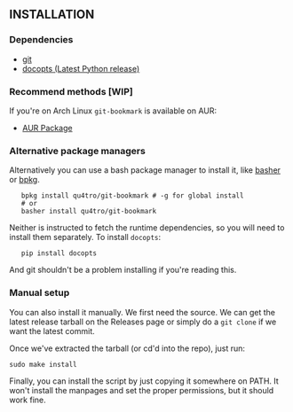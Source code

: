 
## INSTALLATION

### Dependencies
- [git](https://git-scm.com/)
- [docopts (Latest Python release)](https://github.com/docopt/docopts)

### Recommend methods [WIP]

If you're on Arch Linux `git-bookmark` is available on AUR:
- [AUR Package](https://aur.archlinux.org/packages/git-bookmark/)

### Alternative package managers

Alternatively you can use a bash package manager to install it, like [basher](https://github.com/basherpm/basher) or [bpkg](https://github.com/bpkg/bpkg).

```
   bpkg install qu4tro/git-bookmark # -g for global install
   # or
   basher install qu4tro/git-bookmark
```
Neither is instructed to fetch the runtime dependencies, so you will need to install them separately.
To install `docopts`:
```
   pip install docopts
```
And git shouldn't be a problem installing if you're reading this.

### Manual setup

You can also install it manually. We first need the source. We can get the latest release tarball on the Releases page or simply do a `git clone` if we want the latest commit.

Once we've extracted the tarball (or cd'd into the repo), just run:

   `sudo make install`

Finally, you can install the script by just copying it somewhere on PATH.
It won't install the manpages and set the proper permissions, but it should work fine.
